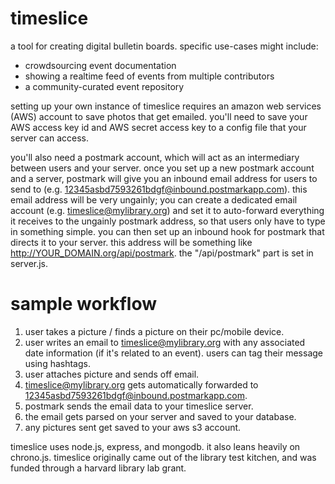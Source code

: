 timeslice
=========

a tool for creating digital bulletin boards. specific use-cases might include:
- crowdsourcing event documentation
- showing a realtime feed of events from multiple contributors
- a community-curated event repository

setting up your own instance of timeslice requires an amazon web services (AWS) account to save photos that get emailed. you'll need to save your AWS access key id and AWS secret access key to a config file that your server can access.

you'll also need a postmark account, which will act as an intermediary between users and your server. once you set up a new postmark account and a server, postmark will give you an inbound email address for users to send to (e.g. 12345asbd7593261bdgf@inbound.postmarkapp.com). this email address will be very ungainly; you can create a dedicated email account (e.g. timeslice@mylibrary.org) and set it to auto-forward everything it receives to the ungainly postmark address, so that users only have to type in something simple. you can then set up an inbound hook for postmark that directs it to your server. this address will be something like http://YOUR_DOMAIN.org/api/postmark. the "/api/postmark" part is set in server.js.

sample workflow
========
1. user takes a picture / finds a picture on their pc/mobile device.
2. user writes an email to timeslice@mylibrary.org with any associated date information (if it's related to an event). users can tag their message using hashtags.
3. user attaches picture and sends off email.
4. timeslice@mylibrary.org gets automatically forwarded to 12345asbd7593261bdgf@inbound.postmarkapp.com.
5. postmark sends the email data to your timeslice server.
6. the email gets parsed on your server and saved to your database.
7. any pictures sent get saved to your aws s3 account.

timeslice uses node.js, express, and mongodb. it also leans heavily on chrono.js. timeslice originally came out of the library test kitchen, and was funded through a harvard library lab grant.